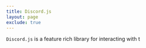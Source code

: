 ```yaml
---
title: Discord.js
layout: page
exclude: true
---
```


`Discord.js` is a feature rich library for interacting with t
<!--stackedit_data:
eyJoaXN0b3J5IjpbLTE2NzE3OTg4MzYsLTEzNjA3MTEyMThdfQ
==
-->